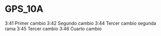# GPS_10A
3:41 Primer cambio
3:42 Segundo cambio
3:44 Tercer cambio segunda rama
3:45 Tercer cambio
3:46 Cuarto cambio
